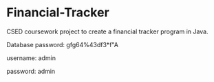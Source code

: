 # Financial-Tracker
CSED coursework project to create a financial tracker program in Java.

Database password: gfg64%43df3*f"A

username: admin

password: admin

